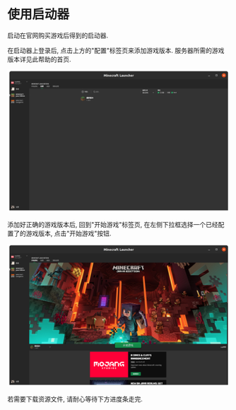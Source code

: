 # 使用启动器

启动在官网购买游戏后得到的启动器.

在启动器上登录后, 点击上方的"配置"标签页来添加游戏版本. 服务器所需的游戏版本详见此帮助的首页.

![](<../.gitbook/assets/image (14).png>)

添加好正确的游戏版本后, 回到"开始游戏"标签页, 在左侧下拉框选择一个已经配置了的游戏版本, 点击"开始游戏"按钮.

![](<../.gitbook/assets/image (15).png>)

若需要下载资源文件, 请耐心等待下方进度条走完.
